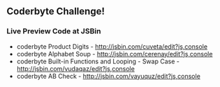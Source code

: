 ## Coderbyte Challenge!
### Live Preview Code at JSBin

- coderbyte Product Digits - http://jsbin.com/cuveta/edit?js,console
- coderbyte Alphabet Soup - http://jsbin.com/cerenay/edit?js,console
- coderbyte Built-in Functions and Looping - Swap Case - http://jsbin.com/vudaqaz/edit?js,console
- coderbyte AB Check - http://jsbin.com/vayuquz/edit?js,console
